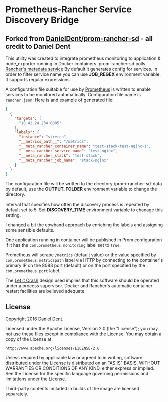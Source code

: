 # Prometheus-Rancher Service Discovery Bridge

## Forked from [DanielDent/prom-rancher-sd](https://github.com/DanielDent/prom-rancher-sd) - all credit to Daniel Dent

This utility was created to integrate prometheus monitoring to application & node_exporter running in Docker containers.
prom-rancher-sd polls [Rancher's metadata service](http://docs.rancher.com/rancher/metadata-service/) By default it generates config for services. In order to filter service name you can use **JOB_REGEX** environment variable. It supports regular expressions.

A configuration file suitable for use by [Prometheus](http://prometheus.io/) is written to enable services to be monitored automatically. Configuration file name is `rancher.json`. Here is and example of generated file:

```json
[
  {
    "targets": [
      "10.42.24.234:8085"
    ],
    "labels": {
      "instance": "stretch",
      "__metrics_path__": "/metrics",
      "__meta_rancher_container_name": "test-stack-test-nginx-1",
      "__meta_rancher_service_name": "test-nginx",
      "__meta_rancher_stack": "test-stack",
      "__meta_rancher_job_name": "stack-nginx"
    }
  }
]
```

The configuration file will be written to the directory /prom-rancher-sd-data by default, use the **OUTPUT_FOLDER** environment variable to change the directory.

Interval that specifies how often the discovery process is repeated by default set to 5. Set **DISCOVERY_TIME** environment variable to chanage this setting.

I changed a bit the cowhand approach by enriching the labels and assigning some sensible defaults.

One application running in container will be published in Prom configuration if it has the `com.prometheus.monitoring` label set to `true`.

Prometheus will scrape `/metrics` (default value) or the value specified by `com.prometheus.metricspath` label via HTTP by connecting to the container's primary IP on the 8083 port (default) or on the port specified by the `com.prometheus.port` label.

The [Let it Crash](http://c2.com/cgi/wiki?LetItCrash) design used implies that this software should be operated under a process supervisor. Docker and Rancher's automatic container restart facilities are believed adequate.

## License

Copyright 2016 [Daniel Dent](https://www.danieldent.com/).

Licensed under the Apache License, Version 2.0 (the "License");
you may not use these files except in compliance with the License.
You may obtain a copy of the License at

    http://www.apache.org/licenses/LICENSE-2.0

Unless required by applicable law or agreed to in writing, software
distributed under the License is distributed on an "AS IS" BASIS,
WITHOUT WARRANTIES OR CONDITIONS OF ANY KIND, either express or implied.
See the License for the specific language governing permissions and
limitations under the License.

Third-party contents included in builds of the image are licensed separately.
